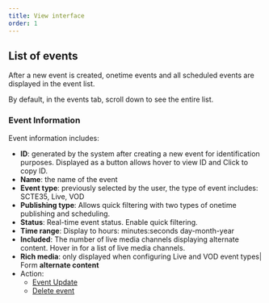 ```yaml
---
title: View interface
order: 1
---
```


## List of events

After a new event is created, onetime events and all scheduled events are displayed in the event list.

By default, in the events tab, scroll down to see the entire list.

### Event Information

Event information includes:

- **ID**: generated by the system after creating a new event for identification purposes. Displayed as a button allows hover to view ID and Click to copy ID.
- **Name**: the name of the event
- **Event type**: previously selected by the user, the type of event includes: SCTE35, Live, VOD
- **Publishing type**: Allows quick filtering with two types of onetime publishing and scheduling.
- **Status**: Real-time event status. Enable quick filtering.
- **Time range**: Display to hours: minutes:seconds day-month-year
- **Included**: The number of live media channels displaying alternate content. Hover in for a list of live media channels.
- **Rich media**: only displayed when configuring Live and VOD event types| Form **alternate content**
- Action:
  - [Event Update](./3.2-edit.md)
  - [Delete event](./3.3-delete.md)
